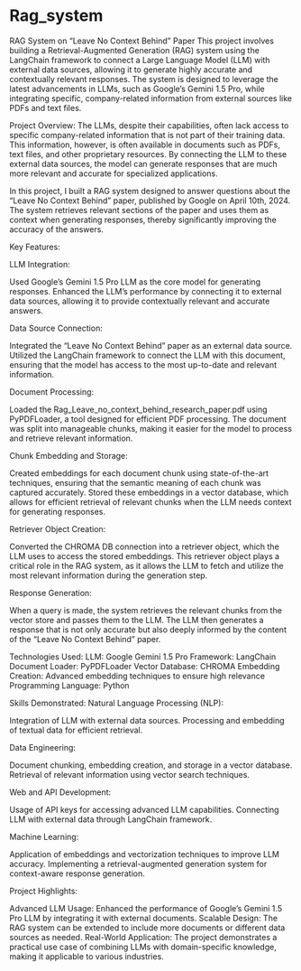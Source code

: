 # Rag_system

RAG System on “Leave No Context Behind” Paper
This project involves building a Retrieval-Augmented Generation (RAG) system using the LangChain framework to connect a Large Language Model (LLM) with external data sources, allowing it to generate highly accurate and contextually relevant responses. The system is designed to leverage the latest advancements in LLMs, such as Google’s Gemini 1.5 Pro, while integrating specific, company-related information from external sources like PDFs and text files.

Project Overview:
The LLMs, despite their capabilities, often lack access to specific company-related information that is not part of their training data. This information, however, is often available in documents such as PDFs, text files, and other proprietary resources. By connecting the LLM to these external data sources, the model can generate responses that are much more relevant and accurate for specialized applications.

In this project, I built a RAG system designed to answer questions about the “Leave No Context Behind” paper, published by Google on April 10th, 2024. The system retrieves relevant sections of the paper and uses them as context when generating responses, thereby significantly improving the accuracy of the answers.

Key Features:

LLM Integration:

Used Google’s Gemini 1.5 Pro LLM as the core model for generating responses.
Enhanced the LLM’s performance by connecting it to external data sources, allowing it to provide contextually relevant and accurate answers.

Data Source Connection:

Integrated the “Leave No Context Behind” paper as an external data source.
Utilized the LangChain framework to connect the LLM with this document, ensuring that the model has access to the most up-to-date and relevant information.

Document Processing:

Loaded the Rag_Leave_no_context_behind_research_paper.pdf using PyPDFLoader, a tool designed for efficient PDF processing.
The document was split into manageable chunks, making it easier for the model to process and retrieve relevant information.

Chunk Embedding and Storage:

Created embeddings for each document chunk using state-of-the-art techniques, ensuring that the semantic meaning of each chunk was captured accurately.
Stored these embeddings in a vector database, which allows for efficient retrieval of relevant chunks when the LLM needs context for generating responses.

Retriever Object Creation:

Converted the CHROMA DB connection into a retriever object, which the LLM uses to access the stored embeddings.
This retriever object plays a critical role in the RAG system, as it allows the LLM to fetch and utilize the most relevant information during the generation step.

Response Generation:

When a query is made, the system retrieves the relevant chunks from the vector store and passes them to the LLM.
The LLM then generates a response that is not only accurate but also deeply informed by the content of the “Leave No Context Behind” paper.

Technologies Used:
LLM: Google Gemini 1.5 Pro
Framework: LangChain
Document Loader: PyPDFLoader
Vector Database: CHROMA
Embedding Creation: Advanced embedding techniques to ensure high relevance
Programming Language: Python

Skills Demonstrated:
Natural Language Processing (NLP):

Integration of LLM with external data sources.
Processing and embedding of textual data for efficient retrieval.

Data Engineering:

Document chunking, embedding creation, and storage in a vector database.
Retrieval of relevant information using vector search techniques.

Web and API Development:

Usage of API keys for accessing advanced LLM capabilities.
Connecting LLM with external data through LangChain framework.

Machine Learning:

Application of embeddings and vectorization techniques to improve LLM accuracy.
Implementing a retrieval-augmented generation system for context-aware response generation.

Project Highlights:

Advanced LLM Usage: Enhanced the performance of Google’s Gemini 1.5 Pro LLM by integrating it with external documents.
Scalable Design: The RAG system can be extended to include more documents or different data sources as needed.
Real-World Application: The project demonstrates a practical use case of combining LLMs with domain-specific knowledge, making it applicable to various industries.
